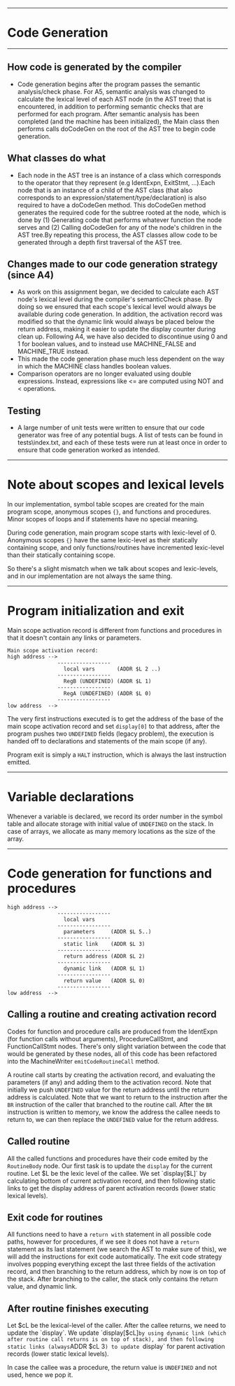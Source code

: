 -------------------------------------------------------------------------------
# Code Generation
-------------------------------------------------------------------------------

## How code is generated by the compiler
* Code generation begins after the program passes the semantic analysis/check phase. For A5, semantic analysis was changed to calculate the lexical level of each AST node (in the AST tree) that is encountered, in addition to performing semantic checks that are performed for each program. After semantic analysis has been completed (and the machine has been initialized), the Main class then performs calls doCodeGen on the root of the AST tree to begin code generation.
	
## What classes do what
* Each node in the AST tree is an instance of a class which corresponds to the operator that they represent (e.g IdentExpn, ExitStmt, ...).Each node that is an instance of a child of the AST class (that also corresponds to an expression/statement/type/declaration) is also required to have a doCodeGen method. This doCodeGen method generates the required code for the subtree rooted at the node, which is done by (1) Generating code that performs whatever function the node serves and (2) Calling doCodeGen for any of the node's children in the AST tree.By repeating this process, the AST classes allow code to be generated through a depth first traversal of the AST tree.
	
## Changes made to our code generation strategy (since A4)
* As work on this assignment began, we decided to calculate each AST node's lexical level during the compiler's semanticCheck phase. By doing so we ensured that each scope's lexical level would always be available during code generation. In addition, the activation record was modified so that the dynamic link would always be placed below the return address, making it easier to update the display counter during clean up. 
Following A4, we have also decided to discontinue using 0 and 1 for boolean values, and to instead use MACHINE_FALSE and MACHINE_TRUE instead. 
* This made the code generation phase much less dependent on the way in which the MACHINE class handles boolean values.
* Comparison operators are no longer evaluated using double expressions. Instead, expressions like <= are computed using NOT and < operations.

## Testing
* A large number of unit tests were written to ensure that our code generator was free of any potential bugs. A list of tests can be found in tests\index.txt, and each of these tests were run at least once in order to ensure that code generation worked as intended.

------------------------------------------------------------------------------
# Note about scopes and lexical levels
In our implementation, symbol table scopes are created for the main program scope, anonymous scopes `{}`, and functions and procedures. Minor scopes of loops and if statements have no special meaning.

During code generation, main program scope starts with lexic-level of 0. Anonymous scopes `{}` have the same lexic-level as their statically containing scope, and only functions/routines have incremented lexic-level than their statically containing scope. 

So there's a slight mismatch when we talk about scopes and lexic-levels, and in our implementation are not always the same thing.

------------------------------------------------------------------------------
# Program initialization and exit
Main scope activation record is different from functions and procedures in that it doesn't contain any links or parameters.

```
Main scope activation record:
high address -->
				-----------------
				  local vars       (ADDR $L 2 ..)
				-----------------
				  RegB (UNDEFINED) (ADDR $L 1)
				-----------------
				  RegA (UNDEFINED) (ADDR $L 0)
				-----------------
low address  -->
```

The very first instructions executed is to get the address of the base of the main scope activation record and set `display[0]` to that address, after the program pushes two `UNDEFINED` fields (legacy problem), the execution is handed off to declarations and statements of the main scope (if any).

Program exit is simply a `HALT` instruction, which is always the last instruction emitted.

------------------------------------------------------------------------------
# Variable declarations

Whenever a variable is declared, we record its order number in the symbol table and allocate storage with initial value of `UNDEFINED` on the stack. 
In case of arrays, we allocate as many memory locations as the size of the array.


------------------------------------------------------------------------------
# Code generation for functions and procedures
```
high address -->
				-----------------
				  local vars
				-----------------
				  parameters     (ADDR $L 5..)
				-----------------
				  static link    (ADDR $L 3)
				-----------------
				  return address (ADDR $L 2)
				-----------------
				  dynamic link   (ADDR $L 1)
				-----------------
				  return value   (ADDR $L 0)
				-----------------
low address  -->
```

## Calling a routine and creating activation record
Codes for function and procedure calls are produced from the IdentExpn (for function calls without arguments), ProcedureCallStmt, and FunctionCallStmt nodes. There's only slight variation between the code that would be generated by these nodes, all of this code has been refactored into the MachineWriter `emitCodeRoutineCall` method.

A routine call starts by creating the activation record, and evaluating the parameters (if any) and adding them to the activation record.
Note that initially we push `UNDEFINED` value for the return address until the return address is calculated. Note that we want to return to the instruction after the `BR` instruction of the caller that branched to the routine call. After the `BR` instruction is written to memory, we know the address the callee needs to return to, we can then replace the `UNDEFINED` value for the return address.

## Called routine
All the called functions and procedures have their code emited by the `RoutineBody` node. Our first task is to update the `display` for the current routine. Let $L be the lexic level of the callee. We set `display[$L]` by calculating bottom of current activation record, and then following static links to get the display address of parent activation records (lower static lexical levels).

## Exit code for routines
All functions need to have a `return with` statement in all possible code paths, however for procedures, if we see it does not have a `return` statement as its last statement (we search the AST to make sure of this), we will add the instructions for exit code automatically.
The exit code strategy involves popping everything except the last three fields of the activation record, and then branching to the return address, which by now is on top of the stack. After branching to the caller, the stack only contains the return value, and dynamic link.

## After routine finishes executing
Let $cL be the lexical-level of the caller.
After the callee returns, we need to update the `display`. We update `display[$cL]` by using dynamic link (which after routine call returns is on top of stack), and then following static links (always `ADDR $cL 3`) to update `display` for parent activation records (lower static lexical levels).

In case the callee was a procedure, the return value is `UNDEFINED` and not used, hence we pop it.
